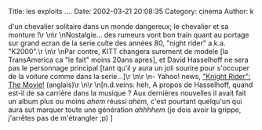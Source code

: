 Title: les exploits ....
Date: 2002-03-21 20:08:35
Category: cinema
Author: k

d'un chevalier solitaire dans un monde dangereux; le chevalier et sa monture !\r
\n\r
\nNostalgie... des rumeurs vont bon train quant au portage sur grand ecran de la serie culte des années 80, "night rider" a.k.a. "K2000".\r
\n\r
\nPar contre, KITT changera surement de modele [la TransAmerica ca "le fait" moins 20ans apres], et David Hasselhoff ne sera pas le personnage principal [tant qu'il y aura un joli sourire pour s'occuper de la voiture comme dans la serie...]\r
\n\r
\n- Yahoo! news, ["Knight Rider": The Movie!](http://story.news.yahoo.com/news?tmpl=story&cid=794&u=/eo/20020321/en_movies_eo/_quot_knight_rider_quot___the_movie_) (anglais)\r
\n\r
\n[n.d.veins: heh, A propos de Hasselhoff, quand est-il de sa carrière dans la musique ? Aux dernières nouvelles il avait fait un album plus ou moins *ahem* réussi *ahem*, c'est pourtant quelqu'un qui aura sut marquer toute une génération *ahhhhem* (je dois avoir la grippe, j'arrêtes pas de m'étrangler ;p) ]